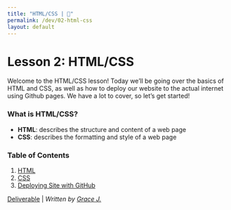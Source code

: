 ```yaml
---
title: "HTML/CSS | 💙"
permalink: /dev/02-html-css
layout: default
---
```


# Lesson 2: HTML/CSS

Welcome to the HTML/CSS lesson! Today we’ll be going over the basics of HTML and CSS, as well as how to deploy our website to the actual internet using Github pages. We have a lot to cover, so let’s get started!

### What is HTML/CSS?

- **HTML**: describes the structure and content of a web page
- **CSS**: describes the formatting and style of a web page



### Table of Contents

1. [HTML](/blue/dev/02-html)
2. [CSS](/blue/dev/02-css)
3. [Deploying Site with GitHub](/blue/dev/02-deploy)



[Deliverable]() | *Written by [Grace J.](https://gracejiang.me/)*

